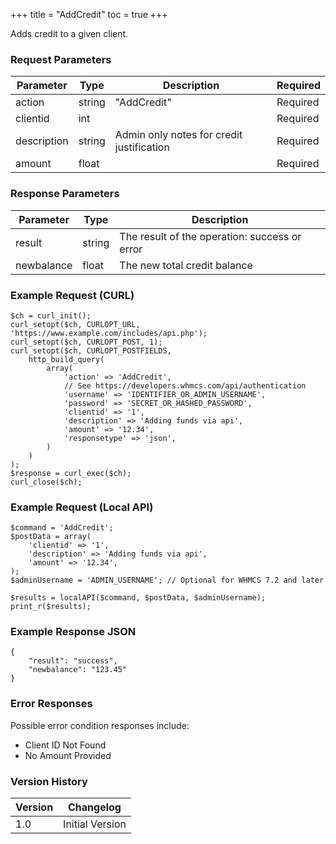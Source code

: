 +++
title = "AddCredit"
toc = true
+++

Adds credit to a given client.

### Request Parameters

| Parameter | Type | Description | Required |
| --------- | ---- | ----------- | -------- |
| action | string | "AddCredit" | Required |
| clientid | int |  | Required |
| description | string | Admin only notes for credit justification | Required |
| amount | float |  | Required |

### Response Parameters

| Parameter | Type | Description |
| --------- | ---- | ----------- |
| result | string | The result of the operation: success or error |
| newbalance | float | The new total credit balance |


### Example Request (CURL)

```
$ch = curl_init();
curl_setopt($ch, CURLOPT_URL, 'https://www.example.com/includes/api.php');
curl_setopt($ch, CURLOPT_POST, 1);
curl_setopt($ch, CURLOPT_POSTFIELDS,
    http_build_query(
        array(
            'action' => 'AddCredit',
            // See https://developers.whmcs.com/api/authentication
            'username' => 'IDENTIFIER_OR_ADMIN_USERNAME',
            'password' => 'SECRET_OR_HASHED_PASSWORD',
            'clientid' => '1',
            'description' => 'Adding funds via api',
            'amount' => '12.34',
            'responsetype' => 'json',
        )
    )
);
$response = curl_exec($ch);
curl_close($ch);
```


### Example Request (Local API)

```
$command = 'AddCredit';
$postData = array(
    'clientid' => '1',
    'description' => 'Adding funds via api',
    'amount' => '12.34',
);
$adminUsername = 'ADMIN_USERNAME'; // Optional for WHMCS 7.2 and later

$results = localAPI($command, $postData, $adminUsername);
print_r($results);
```


### Example Response JSON

```
{
    "result": "success",
    "newbalance": "123.45"
}
```


### Error Responses

Possible error condition responses include:

* Client ID Not Found
* No Amount Provided


### Version History

| Version | Changelog |
| ------- | --------- |
| 1.0 | Initial Version |
